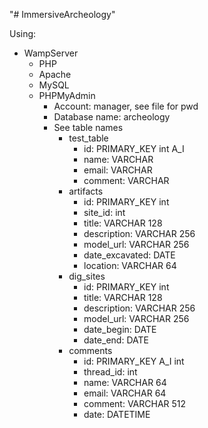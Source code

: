 "# ImmersiveArcheology" 

Using:
- WampServer
    - PHP
    - Apache
    - MySQL
    - PHPMyAdmin
        - Account: manager, see file for pwd
        - Database name: archeology
        - See table names
            - test_table
                - id: PRIMARY_KEY int A_I
                - name: VARCHAR
                - email: VARCHAR
                - comment: VARCHAR
            - artifacts
                - id: PRIMARY_KEY int
                - site_id: int
                - title: VARCHAR 128
                - description: VARCHAR 256
                - model_url: VARCHAR 256
                - date_excavated: DATE
                - location: VARCHAR 64
            - dig_sites
                - id: PRIMARY_KEY int
                - title: VARCHAR 128
                - description: VARCHAR 256
                - model_url: VARCHAR 256
                - date_begin: DATE
                - date_end: DATE
            - comments
                - id: PRIMARY_KEY A_I int
                - thread_id: int
                - name: VARCHAR 64
                - email: VARCHAR 64
                - comment: VARCHAR 512
                - date: DATETIME